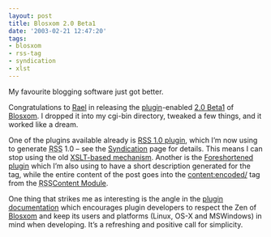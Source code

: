 ```yaml
---
layout: post
title: Blosxom 2.0 Beta1
date: '2003-02-21 12:47:20'
tags:
- blosxom
- rss-tag
- syndication
- xlst
---
```



My favourite blogging software just got better.

Congratulations to [Rael](http://www.oreillynet.com/%7Erael/) in releasing the [plugin](http://www.raelity.org/apps/blosxom/plugin.shtml)-enabled [2.0 Beta1](http://www.raelity.org/apps/blosxom/downloads/blosxom_2_0_b1.tar.gz) of [Blosxom](http://www.raelity.org/apps/blosxom). I dropped it into my cgi-bin directory, tweaked a few things, and it worked like a dream.

One of the plugins available already is [RSS 1.0 plugin](http://www.raelity.org/archives/computers/internet/weblogs/blosxom/plugins/rss10.html), which I’m now using to generate <acronym title="Rich Site Summary">RSS</acronym> 1.0 – see the [Syndication](../../../%7Edj/2003/01/weblogsyndication.shtml) page for details. This means I can stop using the old [XSLT-based mechanism](http://www.pipetree.com/qmacro/blog/2002/09/from-rss-091-to-10/). Another is the [Foreshortened plugin](http://www.raelity.org/archives/computers/internet/weblogs/blosxom/plugins/foreshortened.html) which I’m also using to have a short description generated for the <description/> tag, while the entire content of the post goes into the <content:encoded/> tag from the <acronym title="Rich Site Summary">RSS</acronym>[Content Module](http://purl.org/rss/1.0/modules/content/).

One thing that strikes me as interesting is the angle in the [plugin documentation](http://www.raelity.org/apps/blosxom/plugin.shtml) which encourages plugin developers to respect the Zen of [Blosxom](http://www.raelity.org/apps/blosxom) and keep its users and platforms (Linux, OS-X and MSWindows) in mind when developing. It’s a refreshing and positive call for simplicity.


